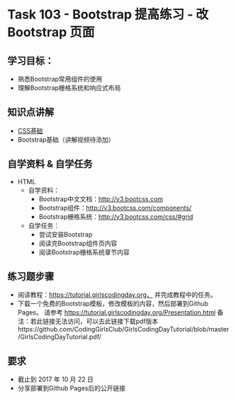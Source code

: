 # Task 103 - Bootstrap 提高练习 - 改 Bootstrap 页面

## 学习目标：
* 熟悉Bootstrap常用组件的使用
* 理解Bootstrap栅格系统和响应式布局

## 知识点讲解
* [CSS基础](https://s3.cn-north-1.amazonaws.com.cn/tws-courses-resource/CSS%E5%9F%BA%E7%A1%80.mp4)
* Bootstrap基础（讲解视频待添加）

## 自学资料 & 自学任务
* HTML
	* 自学资料：
		* Bootstrap中文文档：http://v3.bootcss.com
		* Bootstrap组件：http://v3.bootcss.com/components/
		* Bootstrap栅格系统：http://v3.bootcss.com/css/#grid
	* 自学任务：
		* 尝试安装Bootstrap
		* 阅读完Bootstrap组件页内容
		* 阅读Bootstrap栅格系统章节内容

## 练习题步骤
* 阅读教程：https://tutorial.girlscodingday.org， 并完成教程中的任务。
* 下载一个免费的Bootstrap模板，修改模板的内容，然后部署到Github Pages。 
请参考 https://tutorial.girlscodingday.org/Presentation.html
备注：若此链接无法访问，可以去此链接下载pdf版本https://github.com/CodingGirlsClub/GirlsCodingDayTutorial/blob/master/GirlsCodingDayTutorial.pdf/

## 要求
* 截止到 2017 年 10 月 22 日
* 分享部署到Github Pages后的公开链接